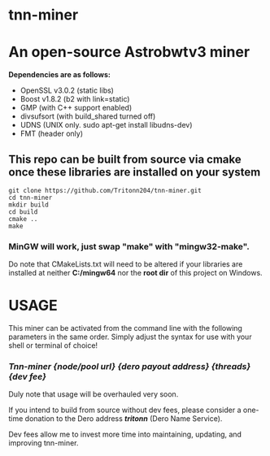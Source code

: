# tnn-miner
# An open-source Astrobwtv3 miner

**Dependencies are as follows:**
  - OpenSSL v3.0.2 (static libs)
  - Boost v1.8.2 (b2 with link=static)
  - GMP (with C++ support enabled)
  - divsufsort (with build_shared turned off)
  - UDNS (UNIX only. sudo apt-get install libudns-dev)
  - FMT (header only)

## This repo can be built from source via cmake once these libraries are installed on your system
```
git clone https://github.com/Tritonn204/tnn-miner.git
cd tnn-miner
mkdir build
cd build
cmake ..
make
```
### MinGW will work, just swap "make" with "mingw32-make".

Do note that CMakeLists.txt will need to be altered if your libraries are installed at neither **C:/mingw64** nor the **root dir** of this project on Windows.

# USAGE
This miner can be activated from the command line with the following parameters in the same order. Simply adjust the syntax for use with your shell or terminal of choice!

### _Tnn-miner {node/pool url} {dero payout address} {threads} {dev fee}_
Duly note that usage will be overhauled very soon.

If you intend to build from source without dev fees, please consider a one-time donation to the Dero address **_tritonn_** (Dero Name Service). 

Dev fees allow me to invest more time into maintaining, updating, and improving tnn-miner.
